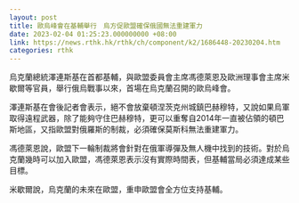 ```yaml
---
layout: post
title: 歐烏峰會在基輔舉行　烏方促歐盟確保俄國無法重建軍力
date: 2023-02-04 01:25:23.000000000 +08:00
link: https://news.rthk.hk/rthk/ch/component/k2/1686448-20230204.htm
categories: rthk
---
```


烏克蘭總統澤連斯基在首都基輔，與歐盟委員會主席馮德萊恩及歐洲理事會主席米歇爾等官員，舉行俄烏戰事以來，首場在烏克蘭召開的歐烏峰會。

澤連斯基在會後記者會表示，絕不會放棄頓涅茨克州城鎮巴赫穆特，又說如果烏軍取得遠程武器，除了能夠守住巴赫穆特，更可以重奪自2014年一直被佔領的頓巴斯地區，又指歐盟對俄羅斯的制裁，必須確保莫斯科無法重建軍力。

馮德萊恩說，歐盟下一輪制裁將會針對在俄軍導彈及無人機中找到的技術。對於烏克蘭幾時可以加入歐盟，馮德萊恩表示沒有實際時間表，但基輔當局必須達成某些目標。

米歇爾說，烏克蘭的未來在歐盟，重申歐盟會全方位支持基輔。
